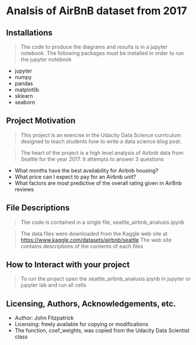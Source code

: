# Analsis of AirBnB dataset from 2017

## Installations
> The code to produce the diagrams and results is in a jupyter notebook.
> The following packages must be installed in order to run the jupyter notebook
+ jupyter
+ numpy
+ pandas
+ matplotlib
+ sklearn
+ seaborn
## Project Motivation
> This project is an exercise in the Udacity Data Science curriculum designed to teach students how to write a data science blog post.

> The heart of the project is a high level analysis of Airbnb data from Seattle for the year 2017. It attempts to answer 3 questions
+ What months have the best availability for Airbnb housing?
+ What price can I expect to pay for an Airbnb unit?
+ What factors are most predictive of the overall rating given in AirBnb reviews
## File Descriptions
> The code is contained in a single file, seattle_airbnb_analusis.ipynb

> The data files were downloaded from the Kaggle web site at https://www.kaggle.com/datasets/airbnb/seattle
The web site contains descriptions of the contents of each files
## How to Interact with your project
> To run the project open the seattle_airbnb_analusis.ipynb in jupyter or jupyter lab and run all cells
## Licensing, Authors, Acknowledgements, etc.
+ Author: John Fitzpatrick
+ Licensing: freely available for copying or modifications
+ The function, coef_weights, was copied from the Udacity Data Scientist class

